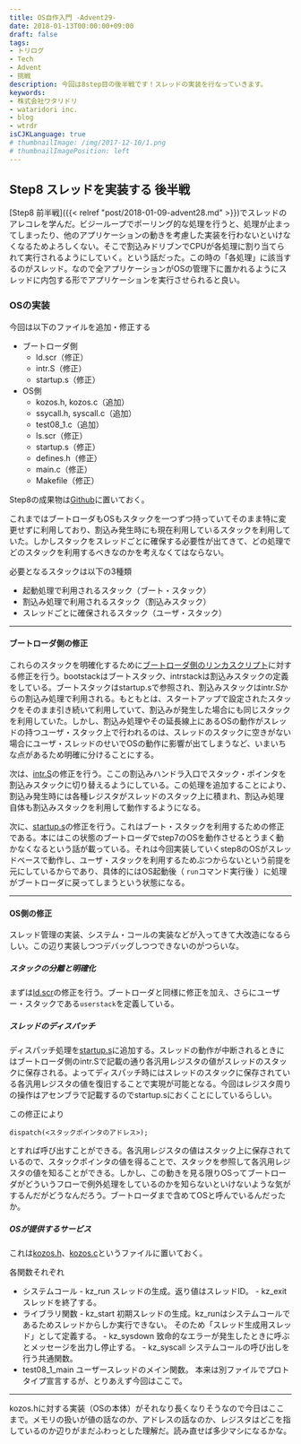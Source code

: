 ```yaml
---
title: OS自作入門 -Advent29-
date: 2018-01-13T00:00:00+09:00
draft: false
tags:
- トリログ
- Tech
- Advent
- 挑戦
description: 今回は8step目の後半戦です！スレッドの実装を行なっていきます。
keywords:
- 株式会社ワタリドリ
- wataridori inc.
- blog
- wtrdr
isCJKLanguage: true
# thumbnailImage: /img/2017-12-10/1.png
# thumbnailImagePosition: left
---
```


## Step8 スレッドを実装する 後半戦

[Step8 前半戦]({{< relref "post/2018-01-09-advent28.md" >}})でスレッドのアレコレを学んだ。ビジーループでポーリング的な処理を行うと、処理が止まってしまったり、他のアプリケーションの動きを考慮した実装を行わないといけなくなるためよろしくない。そこで割込みドリブンでCPUが各処理に割り当てられて実行されるようにしていく。という話だった。この時の「各処理」に該当するのがスレッド。なので全アプリケーションがOSの管理下に置かれるようにスレッドに内包する形でアプリケーションを実行させられると良い。

### OSの実装

今回は以下のファイルを追加・修正する

- ブートローダ側
  - ld.scr（修正）
  - intr.S（修正）
  - startup.s（修正）
- OS側
  - kozos.h, kozos.c（追加）
  - ssycall.h, syscall.c（追加）
  - test08_1.c（追加）
  - ls.scr（修正）
  - startup.s（修正）
  - defines.h（修正）
  - main.c（修正）
  - Makefile（修正）

Step8の成果物は[Github](https://github.com/wtrdr/os-advent2017/tree/master/08)に置いておく。

これまではブートローダもOSもスタックを一つずつ持っていてそのまま特に変更せずに利用しており、割込み発生時にも現在利用しているスタックを利用していた。しかしスタックをスレッドごとに確保する必要性が出てきて、どの処理でどのスタックを利用するべきなのかを考えなくてはならない。

必要となるスタックは以下の3種類

- 起動処理で利用されるスタック（ブート・スタック）
- 割込み処理で利用されるスタック（割込みスタック）
- スレッドごとに確保されるスタック（ユーザ・スタック）

---------------

#### ブートローダ側の修正

これらのスタックを明確化するために[ブートローダ側のリンカスクリプト](https://github.com/wtrdr/os-advent2017/blob/master/08/bootload/ld.scr)に対する修正を行う。bootstackはブートスタック、intrstackは割込みスタックの定義をしている。ブートスタックはstartup.sで参照され、割込みスタックはintr.Sからの割込み処理で利用される。もともとは、スタートアップで設定されたスタックをそのまま引き続いて利用していて、割込みが発生した場合にも同じスタックを利用していた。しかし、割込み処理やその延長線上にあるOSの動作がスレッドの持つユーザ・スタック上で行われるのは、スレッドのスタックに空きがない場合にユーザ・スレッドのせいでOSの動作に影響が出てしまうなど、いまいちな点があるため明確に分けることにする。

次は、[intr.S](https://github.com/wtrdr/os-advent2017/blob/master/08/bootload/intr.S)の修正を行う。ここの割込みハンドラ入口でスタック・ポインタを割込みスタックに切り替えるようにしている。この処理を追加することにより、割込み発生時には各種レジスタがスレッドのスタック上に積まれ、割込み処理自体も割込みスタックを利用して動作するようになる。

次に、[startup.s](https://github.com/wtrdr/os-advent2017/blob/master/08/bootload/startup.s)の修正を行う。これはブート・スタックを利用するための修正である。本にはこの状態のブートローダでstep7のOSを動作させるとうまく動かなくなるという話が載っている。それは今回実装していくstep8のOSがスレッドベースで動作し、ユーザ・スタックを利用するためぶつからないという前提を元にしているからであり、具体的にはOS起動後（ `run`コマンド実行後 ）に処理がブートローダに戻ってしまうという状態になる。

---------------

#### OS側の修正

スレッド管理の実装、システム・コールの実装などが入ってきて大改造になるらしい。この辺り実装しつつデバッグしつつできないのがつらいな。

##### スタックの分離と明確化

まずは[ld.scr](https://github.com/wtrdr/os-advent2017/blob/master/08/os/ld.scr)の修正を行う。ブートローダと同様に修正を加え、さらにユーザー・スタックである`userstack`を定義している。

##### スレッドのディスパッチ

ディスパッチ処理を[startup.s](https://github.com/wtrdr/os-advent2017/blob/master/08/os/startup.s)に追加する。スレッドの動作が中断されるときにはブートローダ側のintr.Sで記載の通り各汎用レジスタの値がスレッドのスタックに保存される。よってディスパッチ時にはスレッドのスタックに保存されている各汎用レジスタの値を復旧することで実現が可能となる。今回はレジスタ周りの操作はアセンブラで記載するのでstartup.sにおくことにしているらしい。

この修正により

```
dispatch(<スタックポインタのアドレス>);
```

とすれば呼び出すことができる。各汎用レジスタの値はスタック上に保存されているので、スタックポインタの値を得ることで、スタックを参照して各汎用レジスタの値を知ることができる。しかし、この動きを見る限りOSってブートローダがどういうフローで例外処理をしているのかを知らないといけないような気がするんだがどうなんだろう。ブートローダまで含めてOSと呼んでいるんだったか。

##### OSが提供するサービス

これは[kozos.h](https://github.com/wtrdr/os-advent2017/blob/master/08/os/kozo.h)、[kozos.c](https://github.com/wtrdr/os-advent2017/blob/master/08/os/kozo.c)というファイルに置いておく。

各関数それぞれ

- システムコール
      - kz_run
           スレッドの生成。返り値はスレッドID。
      - kz_exit
           スレッドを終了する。
- ライブラリ関数
      - kz_start
           初期スレッドの生成。kz_runはシステムコールであるためスレッドからしか実行できない。
           そのため「スレッド生成用スレッド」として定義する。
      - kz_sysdown
           致命的なエラーが発生したときに呼ぶとメッセージを出力し停止する。
      - kz_syscall
           システムコールの呼び出しを行う共通関数。
- test08_1_main
     ユーザースレッドのメイン関数。
     本来は別ファイルでプロトタイプ宣言するが、とりあえず今回はここで。

----------------------------------------

kozos.hに対する実装（OSの本体）がそれなり長くなりそうなので今日はここまで。メモリの扱いが値の話なのか、アドレスの話なのか、レジスタはどこを指しているのか辺りがまだふわっとした理解だ。読み直せば多少マシになるかな。
